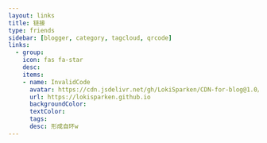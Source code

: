 ```yaml
---
layout: links
title: 链接
type: friends
sidebar: [blogger, category, tagcloud, qrcode]
links:
  - group: 
    icon: fas fa-star
    desc:
    items:
    - name: InvalidCode
      avatar: https://cdn.jsdelivr.net/gh/LokiSparken/CDN-for-blog@1.0/images/kitty.png
      url: https://lokisparken.github.io
      backgroundColor: 
      textColor: 
      tags: 
      desc: 形成自环w
---
```


<!-- more -->

